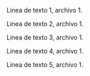 Linea de texto 1, archivo 1.

Linea de texto 2, archivo 1.

Linea de texto 3, archivo 1.

Linea de texto 4, archivo 1.

Linea de texto 5, archivo 1.




